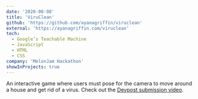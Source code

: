 ```yaml
---
date: '2020-08-08'
title: 'ViruClean'
github: 'https://github.com/ayanagriffin/viruclean'
external: 'https://ayanagriffin.com/viruclean'
tech:
  - Google’s Teachable Machine
  - JavaScript
  - HTML
  - CSS
company: 'MelonJam Hackathon'
showInProjects: true
---
```


An interactive game where users must pose for the camera to move around a house and get rid of a virus. Check out the [Devpost submission video](https://www.youtube.com/watch?v=NRiTmPFSTV8).
